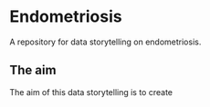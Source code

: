 # Endometriosis
A repository for data storytelling on endometriosis.

## The aim
The aim of this data storytelling is to create 
